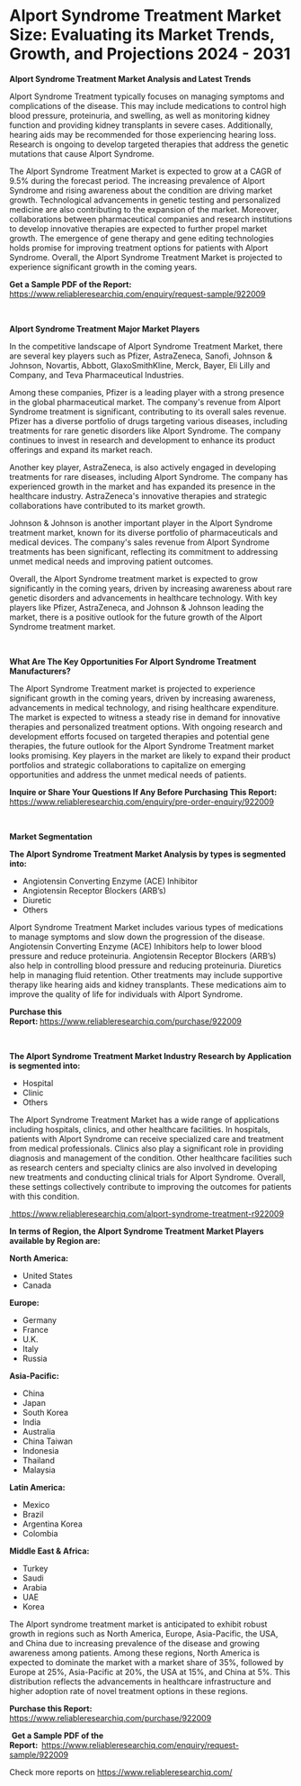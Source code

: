 <p><h1>Alport Syndrome Treatment Market Size: Evaluating its Market Trends, Growth, and Projections 2024 - 2031</h1></p><p><strong>Alport Syndrome Treatment Market Analysis and Latest Trends</strong></p>
<p><p>Alport Syndrome Treatment typically focuses on managing symptoms and complications of the disease. This may include medications to control high blood pressure, proteinuria, and swelling, as well as monitoring kidney function and providing kidney transplants in severe cases. Additionally, hearing aids may be recommended for those experiencing hearing loss. Research is ongoing to develop targeted therapies that address the genetic mutations that cause Alport Syndrome.</p><p>The Alport Syndrome Treatment Market is expected to grow at a CAGR of 9.5% during the forecast period. The increasing prevalence of Alport Syndrome and rising awareness about the condition are driving market growth. Technological advancements in genetic testing and personalized medicine are also contributing to the expansion of the market. Moreover, collaborations between pharmaceutical companies and research institutions to develop innovative therapies are expected to further propel market growth. The emergence of gene therapy and gene editing technologies holds promise for improving treatment options for patients with Alport Syndrome. Overall, the Alport Syndrome Treatment Market is projected to experience significant growth in the coming years.</p></p>
<p><strong>Get a Sample PDF of the Report:&nbsp;</strong> <a href="https://www.reliableresearchiq.com/enquiry/request-sample/922009">https://www.reliableresearchiq.com/enquiry/request-sample/922009</a></p>
<p>&nbsp;</p>
<p><strong>Alport Syndrome Treatment Major Market Players</strong></p>
<p><p>In the competitive landscape of Alport Syndrome Treatment Market, there are several key players such as Pfizer, AstraZeneca, Sanofi, Johnson & Johnson, Novartis, Abbott, GlaxoSmithKline, Merck, Bayer, Eli Lilly and Company, and Teva Pharmaceutical Industries. </p><p>Among these companies, Pfizer is a leading player with a strong presence in the global pharmaceutical market. The company's revenue from Alport Syndrome treatment is significant, contributing to its overall sales revenue. Pfizer has a diverse portfolio of drugs targeting various diseases, including treatments for rare genetic disorders like Alport Syndrome. The company continues to invest in research and development to enhance its product offerings and expand its market reach. </p><p>Another key player, AstraZeneca, is also actively engaged in developing treatments for rare diseases, including Alport Syndrome. The company has experienced growth in the market and has expanded its presence in the healthcare industry. AstraZeneca's innovative therapies and strategic collaborations have contributed to its market growth.</p><p>Johnson & Johnson is another important player in the Alport Syndrome treatment market, known for its diverse portfolio of pharmaceuticals and medical devices. The company's sales revenue from Alport Syndrome treatments has been significant, reflecting its commitment to addressing unmet medical needs and improving patient outcomes.</p><p>Overall, the Alport Syndrome treatment market is expected to grow significantly in the coming years, driven by increasing awareness about rare genetic disorders and advancements in healthcare technology. With key players like Pfizer, AstraZeneca, and Johnson & Johnson leading the market, there is a positive outlook for the future growth of the Alport Syndrome treatment market.</p></p>
<p>&nbsp;</p>
<p><strong>What Are The Key Opportunities For Alport Syndrome Treatment Manufacturers?</strong></p>
<p><p>The Alport Syndrome Treatment market is projected to experience significant growth in the coming years, driven by increasing awareness, advancements in medical technology, and rising healthcare expenditure. The market is expected to witness a steady rise in demand for innovative therapies and personalized treatment options. With ongoing research and development efforts focused on targeted therapies and potential gene therapies, the future outlook for the Alport Syndrome Treatment market looks promising. Key players in the market are likely to expand their product portfolios and strategic collaborations to capitalize on emerging opportunities and address the unmet medical needs of patients.</p></p>
<p><strong>Inquire or Share Your Questions If Any Before Purchasing This Report:</strong> <a href="https://www.reliableresearchiq.com/enquiry/pre-order-enquiry/922009">https://www.reliableresearchiq.com/enquiry/pre-order-enquiry/922009</a></p>
<p>&nbsp;</p>
<p><strong>Market Segmentation</strong></p>
<p><strong>The Alport Syndrome Treatment Market Analysis by types is segmented into:</strong></p>
<p><ul><li>Angiotensin Converting Enzyme (ACE) Inhibitor</li><li>Angiotensin Receptor Blockers (ARB’s)</li><li>Diuretic</li><li>Others</li></ul></p>
<p><p>Alport Syndrome Treatment Market includes various types of medications to manage symptoms and slow down the progression of the disease. Angiotensin Converting Enzyme (ACE) Inhibitors help to lower blood pressure and reduce proteinuria. Angiotensin Receptor Blockers (ARB’s) also help in controlling blood pressure and reducing proteinuria. Diuretics help in managing fluid retention. Other treatments may include supportive therapy like hearing aids and kidney transplants. These medications aim to improve the quality of life for individuals with Alport Syndrome.</p></p>
<p><strong>Purchase this Report:&nbsp;</strong><a href="https://www.reliableresearchiq.com/purchase/922009">https://www.reliableresearchiq.com/purchase/922009</a></p>
<p>&nbsp;</p>
<p><strong>The Alport Syndrome Treatment Market Industry Research by Application is segmented into:</strong></p>
<p><ul><li>Hospital</li><li>Clinic</li><li>Others</li></ul></p>
<p><p>The Alport Syndrome Treatment Market has a wide range of applications including hospitals, clinics, and other healthcare facilities. In hospitals, patients with Alport Syndrome can receive specialized care and treatment from medical professionals. Clinics also play a significant role in providing diagnosis and management of the condition. Other healthcare facilities such as research centers and specialty clinics are also involved in developing new treatments and conducting clinical trials for Alport Syndrome. Overall, these settings collectively contribute to improving the outcomes for patients with this condition.</p></p>
<p><a href="https://www.reliableresearchiq.com/alport-syndrome-treatment-r922009">&nbsp;https://www.reliableresearchiq.com/alport-syndrome-treatment-r922009</a></p>
<p><strong>In terms of Region, the Alport Syndrome Treatment Market Players available by Region are:</strong></p>
<p>
    <p> <strong> North America: </strong>
        <ul>
            <li>United States</li>
            <li>Canada</li>
        </ul>
        </p> 
    <p> <strong> Europe: </strong>
        <ul>
            <li>Germany</li>
            <li>France</li>
            <li>U.K.</li>
            <li>Italy</li>
            <li>Russia</li>
        </ul>
        </p> 
    <p> <strong> Asia-Pacific: </strong>
        <ul>
            <li>China</li>
            <li>Japan</li>
            <li>South Korea</li>
            <li>India</li>
            <li>Australia</li>
            <li>China Taiwan</li>
            <li>Indonesia</li>
            <li>Thailand</li>
            <li>Malaysia</li>
        </ul>
        </p> 
    <p> <strong> Latin America: </strong>
        <ul>
            <li>Mexico</li>
            <li>Brazil</li>
            <li>Argentina Korea</li>
            <li>Colombia</li>
        </ul>
        </p> 
    <p> <strong> Middle East & Africa: </strong>
        <ul>
            <li>Turkey</li>
            <li>Saudi</li>
            <li>Arabia</li>
            <li>UAE</li>
            <li>Korea</li>
        </ul>
    </p>
    </p>
<p><p>The Alport syndrome treatment market is anticipated to exhibit robust growth in regions such as North America, Europe, Asia-Pacific, the USA, and China due to increasing prevalence of the disease and growing awareness among patients. Among these regions, North America is expected to dominate the market with a market share of 35%, followed by Europe at 25%, Asia-Pacific at 20%, the USA at 15%, and China at 5%. This distribution reflects the advancements in healthcare infrastructure and higher adoption rate of novel treatment options in these regions.</p></p>
<p><strong>Purchase this Report: </strong><a href="https://www.reliableresearchiq.com/purchase/922009">https://www.reliableresearchiq.com/purchase/922009</a></p>
<p>&nbsp;<strong>Get a Sample PDF of the Report:&nbsp;&nbsp;</strong><a href="https://www.reliableresearchiq.com/enquiry/request-sample/922009">https://www.reliableresearchiq.com/enquiry/request-sample/922009</a></p>
<p><strong></strong></p>
<p>Check more reports on <a href="https://www.reliableresearchiq.com/">https://www.reliableresearchiq.com/</a></p>